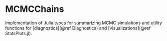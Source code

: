 # MCMCChains

Implementation of Julia types for summarizing MCMC simulations and utility functions for [diagnostics](@ref Diagnostics) and [visualizations](@ref StatsPlots.jl).

